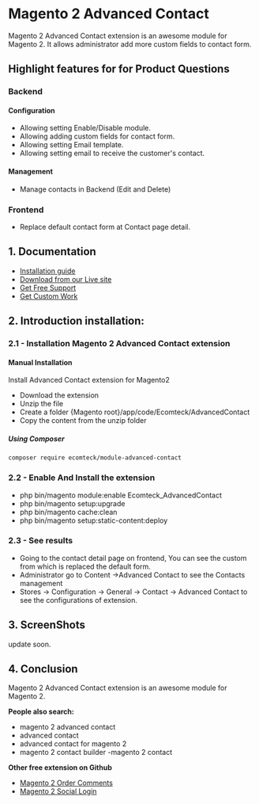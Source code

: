 # Magento 2 Advanced Contact
Magento 2 Advanced Contact extension is an awesome module for Magento 2. 
It allows administrator add more custom fields to contact form.
## Highlight features for for Product Questions
### Backend
#### Configuration
- Allowing setting Enable/Disable module.
- Allowing adding custom fields for contact form.
- Allowing setting Email template.
- Allowing setting email to receive the customer's contact.
#### Management
- Manage contacts in Backend (Edit and Delete)

### Frontend
- Replace default contact form at Contact page detail.

## 1. Documentation

- [Installation guide](https://ecomteck.com/magento-2-tutorials/install-magento-2-extension/)
- [Download from our Live site](https://ecomteck.com/downloads/magento-2-advanced-contact/)
- [Get Free Support](https://ecomteck.com/ask-question/)
- [Get Custom Work](https://ecomteck.com/contact)

## 2. Introduction installation:

### 2.1 - Installation Magento 2 Advanced Contact extension
#### Manual Installation
Install Advanced Contact extension for Magento2
 * Download the extension
 * Unzip the file
 * Create a folder {Magento root}/app/code/Ecomteck/AdvancedContact
 * Copy the content from the unzip folder


##### Using Composer

```
composer require ecomteck/module-advanced-contact

```

### 2.2 - Enable And Install the extension
 * php bin/magento module:enable Ecomteck_AdvancedContact
 * php bin/magento setup:upgrade
 * php bin/magento cache:clean
 * php bin/magento setup:static-content:deploy

### 2.3 - See results
- Going to the contact detail page on frontend, You can see the custom from which is replaced the default form.
- Administrator go to Content ->Advanced Contact to see the Contacts management
- Stores -> Configuration -> General -> Contact -> Advanced Contact to see the configurations of extension.

## 3. ScreenShots
update soon.

## 4. Conclusion
Magento 2 Advanced Contact extension is an awesome module for Magento 2.

**People also search:**
- magento 2 advanced contact
- advanced contact
- advanced contact for magento 2
- magento 2 contact builder
-magento 2 contact

**Other free extension on Github**
- [Magento 2 Order Comments](https://github.com/ecomteck/magento2-order-comments)
- [Magento 2 Social Login](https://github.com/ecomteck/magento-2-social-login)
